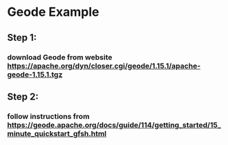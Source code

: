 # Geode Example
## Step 1:
### download Geode from website https://apache.org/dyn/closer.cgi/geode/1.15.1/apache-geode-1.15.1.tgz
## Step 2:
### follow instructions from https://geode.apache.org/docs/guide/114/getting_started/15_minute_quickstart_gfsh.html

